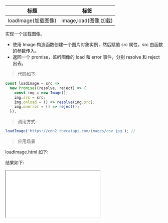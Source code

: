 | 标题                | 标签                  |
| ------------------- | --------------------- |
| loadImage(加载图像) | image,load(图像,加载) |

实现一个加载图像。

- 使用 Image 构造函数创建一个图片对象实例，然后赋值 src 属性，src 由函数的参数传入。
- 返回一个 promise，监听图像的 load 和 error 事件，分别 resolve 和 reject 出去。

> 代码如下:

```js
const loadImage = src =>
  new Promise((resolve, reject) => {
    const img = new Image();
    img.src = src;
    img.onload = () => resolve(img.src);
    img.onerror = () => reject();
  });
```

> 调用方式:

```js
loadImage('https://cdn2.thecatapi.com/images/cov.jpg'); //
```

> 应用场景

loadImage.html 如下:

<div class="code-editor" data-url="codes/javascript/html/loadImage.html" data-language="html"></div>

结果如下:

<iframe src="codes/javascript/html/loadImage.html"></iframe>
